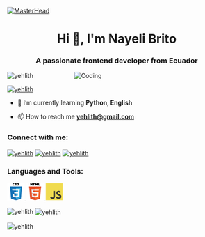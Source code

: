 [![MasterHead](https://i.pinimg.com/564x/75/70/58/7570589595bbd1573ee89e99364796dd.jpg)](https://yehlith.io)
<h1 align="center">Hi 👋, I'm Nayeli Brito</h1>
<h3 align="center">A passionate frontend developer from Ecuador</h3>
<img align="right" alt="Coding" width="350" src="https://i.pinimg.com/originals/f3/5b/a0/f35ba0fb7cdef92a5a4b7d7d2bc17037.gif">

<p align="left"> <img src="https://komarev.com/ghpvc/?username=yehlith&label=Profile%20views&color=0e75b6&style=flat" alt="yehlith" /> </p>

<p align="left"> <a href="https://twitter.com/yehlith" target="blank"><img src="https://img.shields.io/twitter/follow/yehlith?logo=twitter&style=for-the-badge" alt="yehlith" /></a> </p>

- 🌱 I’m currently learning **Python, English**

- 📫 How to reach me **yehlith@gmail.com**

<h3 align="left">Connect with me:</h3>
<p align="left">
<a href="https://twitter.com/yehlith" target="blank"><img align="center" src="https://raw.githubusercontent.com/rahuldkjain/github-profile-readme-generator/master/src/images/icons/Social/twitter.svg" alt="yehlith" height="30" width="40" /></a>
<a href="https://linkedin.com/in/yehlith" target="blank"><img align="center" src="https://raw.githubusercontent.com/rahuldkjain/github-profile-readme-generator/master/src/images/icons/Social/linked-in-alt.svg" alt="yehlith" height="30" width="40" /></a>
<a href="https://instagram.com/yehlith" target="blank"><img align="center" src="https://raw.githubusercontent.com/rahuldkjain/github-profile-readme-generator/master/src/images/icons/Social/instagram.svg" alt="yehlith" height="30" width="40" /></a>
</p>

<h3 align="left">Languages and Tools:</h3>
<p align="left"> <a href="https://www.w3schools.com/css/" target="_blank" rel="noreferrer"> <img src="https://raw.githubusercontent.com/devicons/devicon/master/icons/css3/css3-original-wordmark.svg" alt="css3" width="40" height="40"/> </a> <a href="https://www.w3.org/html/" target="_blank" rel="noreferrer"> <img src="https://raw.githubusercontent.com/devicons/devicon/master/icons/html5/html5-original-wordmark.svg" alt="html5" width="40" height="40"/> </a> <a href="https://developer.mozilla.org/en-US/docs/Web/JavaScript" target="_blank" rel="noreferrer"> <img src="https://raw.githubusercontent.com/devicons/devicon/master/icons/javascript/javascript-original.svg" alt="javascript" width="40" height="40"/> </a> </p>

<p><img align="left" src="https://github-readme-stats.vercel.app/api/top-langs?username=yehlith&show_icons=true&locale=en&layout=compact" alt="yehlith" /></p>

<p>&nbsp;<img align="center" src="https://github-readme-stats.vercel.app/api?username=yehlith&show_icons=true&locale=en" alt="yehlith" /></p>

<p><img align="center" src="https://github-readme-streak-stats.herokuapp.com/?user=yehlith&" alt="yehlith" /></p>

